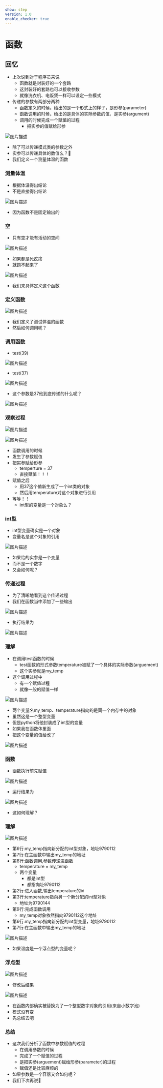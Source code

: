 ```yaml
---
show: step
version: 1.0
enable_checker: true
---
```


# 函数

## 回忆

- 上次说到对于程序员来说
	- 函数就是封装好的一个套路
	- 这封装好的套路也可以接收参数
	- 就像洗衣机、电饭煲一样可以设定一些模式
- 传递的参数有两部分两种
	- 函数定义的时候，给出的是一个形式上的样子，是形参(parameter)
	- 函数调用的时候，给出的是具体的实际参数的值，是实参(argument)
	- 调用的时候完成一个赋值的过程
		- 把实参的值赋给形参

![图片描述](https://doc.shiyanlou.com/courses/uid1190679-20220725-1658730275155)

- 除了可以传递模式类的参数之外
- 实参可以传递具体的数值么？🤔
- 我们定义一个测量体温的函数

### 测量体温

- 根据体温得出结论
- 不是直接得出结论

![图片描述](https://doc.shiyanlou.com/courses/uid1190679-20220905-1662369981351)

- 因为函数不是固定输出的

### 空

- 只有空才能有活动的空间

![图片描述](https://doc.shiyanlou.com/courses/uid1190679-20220905-1662370027628)

- 如果都是死疙瘩
- 就跑不起来了

![图片描述](https://doc.shiyanlou.com/courses/uid1190679-20220905-1662370088131)

- 我们来具体定义这个函数

### 定义函数

![图片描述](https://doc.shiyanlou.com/courses/uid1190679-20220726-1658821111010)

- 我们定义了测试体温的函数
- 然后如何调用呢？

### 调用函数

- test(39)

![图片描述](https://doc.shiyanlou.com/courses/uid1190679-20220726-1658821224637)

- test(37)

![图片描述](https://doc.shiyanlou.com/courses/uid1190679-20220726-1658821231764)

- 这个参数是37他到底传递的什么呢？

![图片描述](https://doc.shiyanlou.com/courses/uid1190679-20220905-1662369102257)

### 观察过程

![图片描述](https://doc.shiyanlou.com/courses/uid1190679-20220726-1658822762466)

![图片描述](https://doc.shiyanlou.com/courses/uid1190679-20220726-1658822774088)

- 函数调用的时候
- 发生了参数赋值
- 把实参赋给形参
	- temperture = 37
	- 直接赋值！！！
- 赋值之后
	- 用37这个值新生成了一个int类的对象
	- 然后用temperature对这个对象进行引用
- 等等！！
	- int型的变量是一个对象么？

### int型
- int型变量确实是一个对象
- 变量名是这个对象的引用

![图片描述](https://doc.shiyanlou.com/courses/uid1190679-20220726-1658821961420)

- 如果给的实参是一个变量
- 而不是一个数字
- 又会如何呢？

### 传递过程

- 为了清晰地看到这个传递过程
- 我们在函数当中添加了一些输出

![图片描述](https://doc.shiyanlou.com/courses/uid1190679-20220726-1658821386068)

- 执行结果为

![图片描述](https://doc.shiyanlou.com/courses/uid1190679-20220726-1658821397790)

### 理解

- 在调用test函数的时候
	- test函数的形式参数temperature被赋了一个具体的实际参数(arguement)
	- 这个实参就是my_temp
- 这个调用过程中
	- 有一个赋值过程
	- 就像一般的赋值一样

![图片描述](https://doc.shiyanlou.com/courses/uid1190679-20220726-1658821732883)

- 两个变量名my_temp、temperature指向的是同一个内存中的对象
- 虽然这是一个整型变量
- 但是python将他封装成了int型的变量
- 如果我在函数体里面
- 把这个变量的值给改了

![图片描述](https://doc.shiyanlou.com/courses/uid1190679-20220810-1660120223962)

### 函数

- 函数执行前先赋值

![图片描述](https://doc.shiyanlou.com/courses/uid1190679-20220726-1658823722792) 

- 运行结果为

![图片描述](https://doc.shiyanlou.com/courses/uid1190679-20220726-1658823750755)

- 这如何理解？

### 理解

![图片描述](https://doc.shiyanlou.com/courses/uid1190679-20220726-1658823722792) 

- 第6行:my_temp指向新分配的int型对象，地址9790112
- 第7行:在主函数中输出my_temp的地址
- 第8行:函数调用,参数传递进函数
	- temperature = my_temp
	- 两个变量
		- 都是int型
		- 都指向址9790112
- 第2行:进入函数,输出temperature的id
- 第3行:temperature指向另一个新分配的int型对象
	- 地址为9790144
- 第9行:完成函数调用
	- my_temp对象依然指向9790112这个地址
- 第6行:my_temp指向新分配的int型变量，地址9790112
- 第7行:在主函数中输出my_temp的地址

![图片描述](https://doc.shiyanlou.com/courses/uid1190679-20220726-1658823750755)

- 如果温度是一个浮点型的变量呢？

### 浮点型

![图片描述](https://doc.shiyanlou.com/courses/uid1190679-20220726-1658829387387)

- 修改后结果

![图片描述](https://doc.shiyanlou.com/courses/uid1190679-20220726-1658829436952)

- 在函数内部确实被替换为了一个整型数字对象的引用(来自小数字池)
- 模式没有变
- 先总结去吧

### 总结

- 这次我们分析了函数中参数赋值的过程
	- 在调用参数的时候
	- 完成了一个赋值的过程
	- 是把实参(arguement)赋给形参(parameter)的过程
	- 赋值还是比较麻烦的
- 如果参数是一个容器又会如何呢？
- 我们下次再说👋

